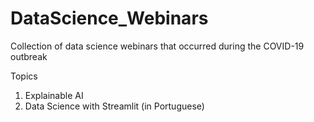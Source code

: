 # DataScience_Webinars
Collection of data science webinars that occurred during the COVID-19 outbreak 


Topics 


1. Explainable AI
2. Data Science with Streamlit (in Portuguese)
